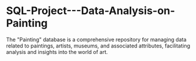 # SQL-Project---Data-Analysis-on-Painting
The "Painting" database is a comprehensive repository for managing data related to paintings, artists, museums, and associated attributes, facilitating analysis and insights into the world of art.
